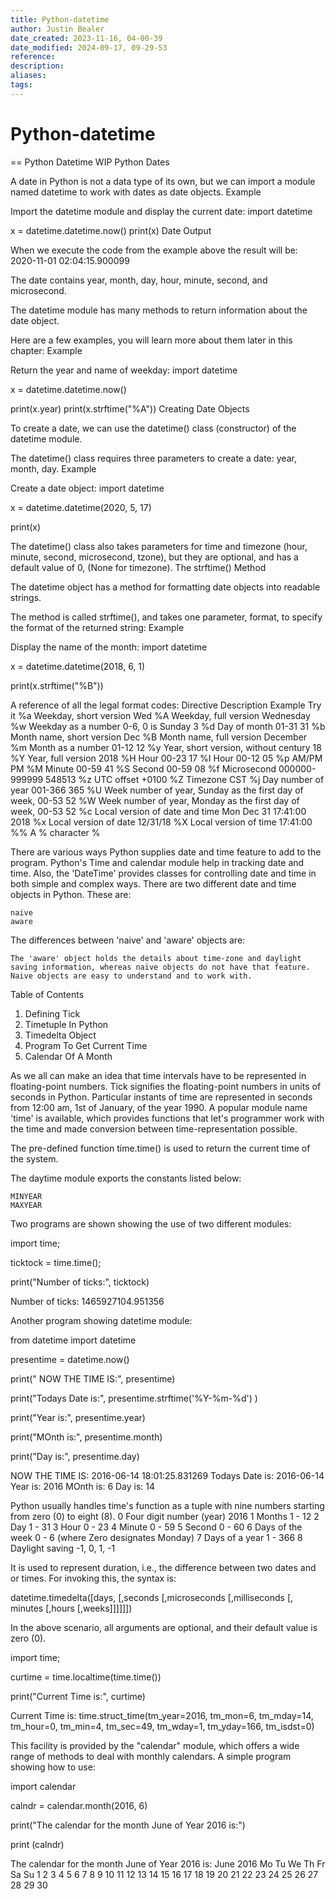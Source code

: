 ```yaml
---
title: Python-datetime
author: Justin Bealer
date_created: 2023-11-16, 04-00-39
date_modified: 2024-09-17, 09-29-53
reference: 
description: 
aliases: 
tags: 
---
```

# Python-datetime
== Python Datetime WIP
Python Dates

A date in Python is not a data type of its own, but we can import a module named datetime to work with dates as date objects.
Example

Import the datetime module and display the current date:
import datetime

x = datetime.datetime.now()
print(x)
Date Output

When we execute the code from the example above the result will be:
2020-11-01 02:04:15.900099

The date contains year, month, day, hour, minute, second, and microsecond.

The datetime module has many methods to return information about the date object.

Here are a few examples, you will learn more about them later in this chapter:
Example

Return the year and name of weekday:
import datetime

x = datetime.datetime.now()

print(x.year)
print(x.strftime("%A"))
Creating Date Objects

To create a date, we can use the datetime() class (constructor) of the datetime module.

The datetime() class requires three parameters to create a date: year, month, day.
Example

Create a date object:
import datetime

x = datetime.datetime(2020, 5, 17)

print(x)

The datetime() class also takes parameters for time and timezone (hour, minute, second, microsecond, tzone), but they are optional, and has a default value of 0, (None for timezone).
The strftime() Method

The datetime object has a method for formatting date objects into readable strings.

The method is called strftime(), and takes one parameter, format, to specify the format of the returned string:
Example

Display the name of the month:
import datetime

x = datetime.datetime(2018, 6, 1)

print(x.strftime("%B"))

A reference of all the legal format codes:
Directive 	Description 	Example 	Try it
%a 	Weekday, short version 	Wed
%A 	Weekday, full version 	Wednesday
%w 	Weekday as a number 0-6, 0 is Sunday 	3
%d 	Day of month 01-31 	31
%b 	Month name, short version 	Dec
%B 	Month name, full version 	December
%m 	Month as a number 01-12 	12
%y 	Year, short version, without century 	18
%Y 	Year, full version 	2018
%H 	Hour 00-23 	17
%I 	Hour 00-12 	05
%p 	AM/PM 	PM
%M 	Minute 00-59 	41
%S 	Second 00-59 	08
%f 	Microsecond 000000-999999 	548513
%z 	UTC offset 	+0100
%Z 	Timezone 	CST
%j 	Day number of year 001-366 	365
%U 	Week number of year, Sunday as the first day of week, 00-53 	52
%W 	Week number of year, Monday as the first day of week, 00-53 	52
%c 	Local version of date and time 	Mon Dec 31 17:41:00 2018
%x 	Local version of date 	12/31/18
%X 	Local version of time 	17:41:00
%% 	A % character 	%

There are various ways Python supplies date and time feature to add to the program. Python's Time and calendar module help in tracking date and time. Also, the 'DateTime' provides classes for controlling date and time in both simple and complex ways.
There are two different date and time objects in Python. These are:

    naive
    aware

The differences between 'naive' and 'aware' objects are:

    The 'aware' object holds the details about time-zone and daylight saving information, whereas naïve objects do not have that feature.
    Naive objects are easy to understand and to work with.

Table of Contents
1. Defining Tick
2. Timetuple In Python
3. Timedelta Object
4. Program To Get Current Time
5. Calendar Of A Month

As we all can make an idea that time intervals have to be represented in floating-point numbers. Tick signifies the floating-point numbers in units of seconds in Python. Particular instants of time are represented in seconds from 12:00 am, 1st of January, of the year 1990. A popular module name 'time' is available, which provides functions that let's programmer work with the time and made conversion between time-representation possible.

The pre-defined function time.time() is used to return the current time of the system.

The daytime module exports the constants listed below:

    MINYEAR
    MAXYEAR

Two programs are shown showing the use of two different modules:

import time;

ticktock = time.time();

print("Number of ticks:", ticktock)

Number of ticks: 1465927104.951356

Another program showing datetime module:

from datetime import datetime

presentime = datetime.now()

print(" NOW THE TIME IS:", presentime)

print("Todays Date is:", presentime.strftime('%Y-%m-%d') )

print("Year is:", presentime.year)

print("MOnth is:", presentime.month)

print("Day is:", presentime.day)

NOW THE TIME IS: 2016-06-14 18:01:25.831269
Todays Date is: 2016-06-14
Year is: 2016
MOnth is: 6
Day is: 14

Python usually handles time's function as a tuple with nine numbers starting from zero (0) to eight (8).
0	Four digit number (year)	2016
1	Months	1 - 12
2	Day	1 - 31
3	Hour	0 - 23
4	Minute	0 - 59
5	Second	0 - 60
6	Days of the week	0 - 6 (where Zero designates Monday)
7	Days of a year	1 - 366
8	Daylight saving	-1, 0, 1, -1

It is used to represent duration, i.e., the difference between two dates and or times.  For invoking this, the syntax is:

datetime.timedelta([days, [,seconds [,microseconds [,milliseconds [, minutes [,hours [,weeks]]]]]])

In the above scenario, all arguments are optional, and their default value is zero (0).

import time;

curtime = time.localtime(time.time())

print("Current Time is:", curtime)

Current Time is: time.struct_time(tm_year=2016, tm_mon=6, tm_mday=14, tm_hour=0, tm_min=4, tm_sec=49, tm_wday=1, tm_yday=166, tm_isdst=0)

This facility is provided by the "calendar" module, which offers a wide range of methods to deal with monthly calendars. A simple program showing how to use:

import calendar

calndr = calendar.month(2016, 6)

print("The calendar for the month June of Year 2016 is:")

print (calndr)

The calendar for the month June of Year 2016 is:
     June 2016
Mo Tu We Th Fr Sa Su
       1  2  3  4  5
 6  7  8  9 10 11 12
13 14 15 16 17 18 19
20 21 22 23 24 25 26
27 28 29 30


